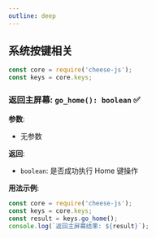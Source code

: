 ```yaml
---
outline: deep
---
```


## 系统按键相关

```javascript
const core = require('cheese-js');
const keys = core.keys;
```

### 返回主屏幕: `go_home(): boolean`  :white_check_mark:

**参数**:

- 无参数

**返回**:

- `boolean`: 是否成功执行 Home 键操作

**用法示例**:

```javascript
const core = require('cheese-js');
const keys = core.keys;
const result = keys.go_home();
console.log(`返回主屏幕结果: ${result}`);
```